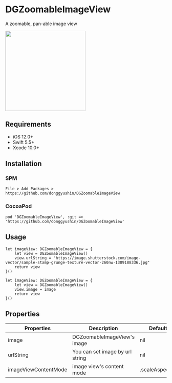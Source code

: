 # DGZoomableImageView
A zoomable, pan-able image view
<div>
  <img src="https://user-images.githubusercontent.com/34573243/150555498-2b08ac0e-5c86-4dd9-864e-e8e519fecede.gif" width=250 />
</div>

## Requirements
- iOS 12.0+
- Swift 5.5+
- Xcode 10.0+


## Installation

### SPM
```
File > Add Packages > https://github.com/donggyushin/DGZoomableImageView
```

### CocoaPod
```
pod 'DGZoomableImageView', :git => 'https://github.com/donggyushin/DGZoomableImageView'
```

## Usage
```
let imageView: DGZoomableImageView = {
    let view = DGZoomableImageView()
    view.urlString = "https://image.shutterstock.com/image-vector/sample-stamp-grunge-texture-vector-260nw-1389188336.jpg"
    return view
}()

let imageView: DGZoomableImageView = {
    let view = DGZoomableImageView()
    view.image = image
    return view
}()
```

## Properties


| Properties  | Description | Default | Type |
| ------------- | ------------- | ------------- | ------------- |
| image  | DGZoomableImageView's image  | nil | UIImage |
| urlString  | You can set image by url string  | nil | String |
| imageViewContentMode  | image view's content mode  | .scaleAspectFit | UIView.ContentMode |



